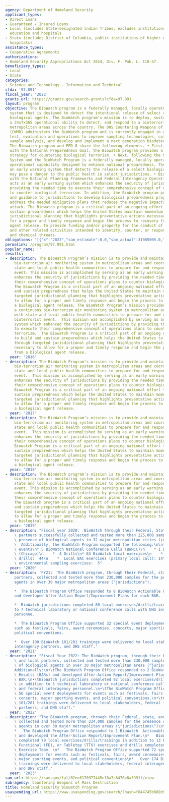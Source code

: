 ```yaml
---
agency: Department of Homeland Security
applicant_types:
- Direct Loans
- Guaranteed / Insured Loans
- Local (includes State-designated lndian Tribes, excludes institutions of higher
  education and hospitals
- State (includes District of Columbia, public institutions of higher education and
  hospitals)
assistance_types:
- Cooperative Agreements
authorizations:
- Homeland Security Appropriations Act 2024, Div. F. Pub. L. 118-47.
beneficiary_types:
- Local
- State
categories:
- Science and Technology - Information and Technical
cfda: '97.091'
fiscal_year: '2022'
grants_url: https://grants.gov/search-grants?cfda=97.091
layout: program
objective: The BioWatch program is a federally managed, locally operated early warning
  system that is designed to detect the intentional release of select aerosolized
  biological agents. The BioWatch program’s mission is to deploy, sustain, and maintain
  a 24x7x365 operational ability to detect, and respond to a bioterrorist event in
  metropolitan areas across the country. The DHS Countering Weapons of Mass Destruction
  (CWMD) administers the BioWatch program and is currently engaged in advanced development,
  test, evaluation and operations to improve sampling technologies, collection procedures,
  sample analysis, and develop and implement a next generation biodetection system.
  The Biowatch program and PPD-8 share the following elements. • First, in accordance
  with the National Preparedness Goal, the Biowatch program provides a comprehensive
  strategy for countering biological terrorism. • Next, following the National Preparedness
  System and the BioWatch Program is a federally managed, locally operated early warning
  operational capability designed to enhance national preparedness. The program provides
  an early warning system that detects the release of a select biological agent that
  may pose a danger to the public health in select jurisdictions. • Biowatch, in accordance
  with the National Planning Frameworks and Federal Interagency Operational Plans,
  acts as an early warning system which enhances the security of jurisdictions by
  providing the needed time to execute their comprehensive concept of operations plans
  to counter biological terrorism. In addition, the BioWatch program provides advice
  and guidance to jurisdictions to develop biological preparedness programs that properly
  address the needed mitigation plans that reduces the negative impacts to a biological
  attack. The Biowatch program is a critical part of an ongoing effort to build and
  sustain preparedness which helps the United States maintain momentum through targeted
  jurisdictional planning that highlights preventative actions necessary to allow
  for a proper and timely response and begin the process to recovery from a biological
  agent release. To provide funding and/or property for the conduct of operations
  and other related activities intended to identify, counter, or respond to biological
  and chemical threats.
obligations: '[{"x":"2022","sam_estimate":0.0,"sam_actual":31085005.0,"usa_spending_actual":31085003.0},{"x":"2023","sam_estimate":33473835.0,"sam_actual":33473835.0,"usa_spending_actual":17420770.0},{"x":"2024","sam_estimate":34255301.0,"sam_actual":0.0,"usa_spending_actual":21700956.0}]'
permalink: /program/97.091.html
popular_name: ''
results:
- description: The BioWatch Program’s mission is to provide and maintain a continuous
    bio-terrorism air monitoring system in metropolitan areas and coordinate with
    state and local public health communities to prepare for and respond to a bioterrorist
    event. This mission is accomplished by serving as an early warning system that
    enhances the security of jurisdictions by providing the needed time to execute
    their comprehensive concept of operations plans to counter biological terrorism.
    The Biowatch Program is a critical part of an ongoing national effort to build
    and sustain preparedness that helps the United States to maintain momentum through
    targeted jurisdictional planning that highlights preventative actions necessary
    to allow for a proper and timely response and begin the process to recovery from
    a biological agent release. The BioWatch Program’s mission provided and maintained
    a continuous bio-terrorism air monitoring system in metropolitan areas and coordinated
    with state and local public health communities to prepare for and respond to a
    bioterrorist event.  This mission was accomplished by serving as an early warning
    system which enhanced the security of jurisdictions by providing the needed time
    to execute their comprehensive concept of operations plans to counter biological
    terrorism.  The Biowatch Program is a critical part of an ongoing national effort
    to build and sustain preparedness which helps the United States to maintain momentum
    through targeted jurisdictional planning that highlights preventative actions
    necessary to allow for a proper and timely response and begin the process to recovery
    from a biological agent release.
  year: '2016'
- description: The BioWatch Program’s mission is to provide and maintain a continuous
    bio-terrorism air monitoring system in metropolitan areas and coordinate with
    state and local public health communities to prepare for and respond to a bioterrorist
    event.  This mission is accomplished by serving as an early warning system which
    enhances the security of jurisdictions by providing the needed time to execute
    their comprehensive concept of operations plans to counter biological terrorism.  The
    Biowatch Program is a critical part of an ongoing national effort to build and
    sustain preparedness which helps the United States to maintain momentum through
    targeted jurisdictional planning that highlights preventative actions necessary
    to allow for a proper and timely response and begin the process to recovery from
    a biological agent release.
  year: '2017'
- description: The BioWatch Program’s mission is to provide and maintain a continuous
    bio-terrorism air monitoring system in metropolitan areas and coordinate with
    state and local public health communities to prepare for and respond to a bioterrorist
    event.  This mission is accomplished by serving as an early warning system which
    enhances the security of jurisdictions by providing the needed time to execute
    their comprehensive concept of operations plans to counter biological terrorism.  The
    Biowatch Program is a critical part of an ongoing national effort to build and
    sustain preparedness which helps the United States to maintain momentum through
    targeted jurisdictional planning that highlights preventative actions necessary
    to allow for a proper and timely response and begin the process to recovery from
    a biological agent release.
  year: '2018'
- description: The BioWatch program’s mission is to provide and maintain a continuous
    bio-terrorism air monitoring system in metropolitan areas and coordinate with
    state and local public health communities to prepare for and respond to a bioterrorist
    event. This mission is accomplished by serving as an early warning system which
    enhances the security of jurisdictions by providing the needed time to execute
    their comprehensive concept of operations plans to counter biological terrorism.
    The Biowatch program is a critical part of an ongoing national effort to build
    and sustain preparedness which helps the United States to maintain momentum through
    targeted jurisdictional planning that highlights preventative actions necessary
    to allow for a proper and timely response and begin the process to recovery from
    a biological agent release.
  year: '2019'
- description: "Fiscal year 2020:  BioWatch through their Federal, State, and local\
    \ partners successfully collected and tested more than 225,000 samples for the\
    \ presence of biological agents in 32 major metropolitan cities (jurisdictions).\
    \  Additionally, the BioWatch Program supported the following:\n\n* 27 local special\
    \ events\n* 5 BioWatch National Conference Calls (BWNCC)\n    * 1 BAR notification\
    \ (Chicago)\n    *  4 Drills\n* 63 BioWatch local exercises\n    *  Local notification\
    \ drills:  44\n    *  Local BAC exercises (primary local call): 14\n    *  Local\
    \ environmental sampling exercises:  5"
  year: '2020'
- description: 'FY21:  The BioWatch program, through their Federal, state, and local
    partners, collected and tested more than 230,000 samples for the presence of biological
    agents in over 30 major metropolitan areas ("jurisdictions").

    *  The BioWatch Program Office responded to 8 BioWatch Actionable Results (BARs)
    and developed After-Action Report/Improvement Plans for each BAR.

    *  BioWatch jurisdictions completed 80 local exercises/drills/trainings in addition
    to 7 techmical laboratory or national conference calls with DHS and federal interagency
    personne.

    *  The BioWatch Program Office supported 32 special event deployments for events
    such as festivals, fairs, award ceremonies, concerts, major sporting events, and
    political conventions.

    *  Over 100 BioWatch 101/201 trainings were delivered to local stakeholders, federal
    interagency partners, and DHS staff.'
  year: '2021'
- description: "Fiscal Year 2022: The BioWatch program, through their Federal, state,\
    \ and local partners, collected and tested more than 230,000 samples for the presence\
    \ of biological agents in over 30 major metropolitan areas (“jurisdictions”).\n\
    Additionally:\n•\tThe BioWatch Program Office responded to 2 BioWatch Actionable\
    \ Results (BARs) and developed After-Action Report/Improvement Plans for each\
    \ BAR.\n•\tBioWatch jurisdictions completed 92 local exercises/drills/trainings\
    \ in addition to 5 technical laboratory or national conference calls with DHS\
    \ and federal interagency personnel.\n•\tThe BioWatch Program Office supported\
    \ 56 special event deployments for events such as festivals, fairs, award ceremonies,\
    \ concerts, major sporting events, and political conventions.\n•\tOver 175 BioWatch\
    \ 101/201 trainings were delivered to local stakeholders, federal interagency\
    \ partners, and DHS staff."
  year: '2022'
- description: "The BioWatch program, through their Federal, state, and local partners,\
    \ collected and tested more than 234,000 samples for the presence of biological\
    \ agents in over 30 major metropolitan areas (\"jurisdictions\")\n\nAdditionally:\n\
    *   The BioWatch Program Office responded to 1 BioWatch  Actionable Result (BAR)\
    \ and developed the After-Action Report/Improvement Plan.\n*   BioWatch jurisdictins\
    \ completed 79 local exercises/drills/trainings in addition to 13 Full-Scale (FSE),\
    \ Functional (FE), or Tabletop (TTX) exercises and drills completed by to CWMD\
    \ Exercise Team. \n*   The BioWatch Program Office supported 72 special event\
    \ deployments for events such as festivals, fairs, award ceremonies, cncerts,\
    \ major sporting events, and political conventions\n*   Over 174 BioWatch 101/201\
    \ trainings were delivered to local stakeholders, federal interagency partners,\
    \ and DHS staff."
  year: '2023'
sam_url: https://sam.gov/fal/02ee6170977445e18a7c8476e8a3991f/view
sub-agency: Countering Weapons of Mass Destruction
title: Homeland Security Biowatch Program
usaspending_url: https://www.usaspending.gov/search/?hash=f844745b689d92c3f4fdd21cab112b00
---
```

